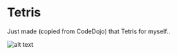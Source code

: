 # Tetris

Just made (copied from CodeDojo) that Tetris for myself..

![alt text](http://g.recordit.co/tqnPx9Vyoa.gif)
